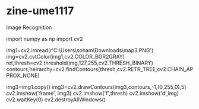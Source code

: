 # zine-ume1117
Image Recognition

import numpy as np
import cv2

img1=cv2.imread(r'C:\Users\soham\Downloads\map3.PNG')
img=cv2.cvtColor(img1,cv2.COLOR_BGR2GRAY)
ret,thresh=cv2.threshold(img,127,255,cv2.THRESH_BINARY)
contours,heirarchy=cv2.findContours(thresh,cv2.RETR_TREE,cv2.CHAIN_APPROX_NONE)

img3=img1.copy()
img3=cv2.drawContours(img3,contours,-1,(0,255,0),5)
cv2.imshow('frame', img3)
cv2.imshow('f',thresh)
cv2.imshow('d',img)
cv2.waitKey(0)
cv2.destroyAllWindows()
